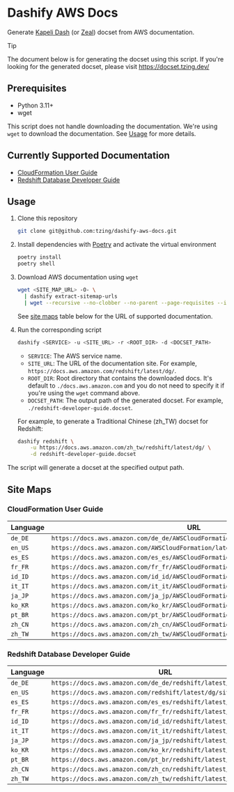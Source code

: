 # Dashify AWS Docs

Generate [Kapeli Dash] (or [Zeal]) docset from AWS documentation.

[Kapeli Dash]: https://kapeli.com/dash
[Zeal]: https://zealdocs.org/

> [!TIP]
>
> The document below is for generating the docset using this script.
> If you're looking for the generated docset, please visit https://docset.tzing.dev/


## Prerequisites

- Python 3.11+
- wget

This script does not handle downloading the documentation.
We're using `wget` to download the documentation. See [Usage](#usage) for more details.


## Currently Supported Documentation

- [CloudFormation User Guide](https://docs.aws.amazon.com/AWSCloudFormation/latest/UserGuide/Welcome.html)
- [Redshift Database Developer Guide](https://docs.aws.amazon.com/redshift/latest/dg/welcome.html)


## Usage

1. Clone this repository

   ```bash
   git clone git@github.com:tzing/dashify-aws-docs.git
   ```

2. Install dependencies with [Poetry] and activate the virtual environment

   ```bash
   poetry install
   poetry shell
   ```

   [Poetry]: https://python-poetry.org/

3. Download AWS documentation using `wget`

   ```bash
   wget <SITE_MAP_URL> -O- \
     | dashify extract-sitemap-urls
     | wget --recursive --no-clobber --no-parent --page-requisites --input-file=-
   ```

   See [site maps](#site-maps) table below for the URL of supported documentation.

4. Run the corresponding script

   ```bash
   dashify <SERVICE> -u <SITE_URL> -r <ROOT_DIR> -d <DOCSET_PATH>
   ```

   - `SERVICE`: The AWS service name.
   - `SITE_URL`: The URL of the documentation site. For example, `https://docs.aws.amazon.com/redshift/latest/dg/`.
   - `ROOT_DIR`: Root directory that contains the downloaded docs. It's default to `./docs.aws.amazon.com` and you do not need to specify it if you're using the `wget` command above.
   - `DOCSET_PATH`: The output path of the generated docset. For example, `./redshift-developer-guide.docset`.

   For example, to generate a Traditional Chinese (zh_TW) docset for Redshift:

   ```bash
   dashify redshift \
       -u https://docs.aws.amazon.com/zh_tw/redshift/latest/dg/ \
       -d redshift-developer-guide.docset
   ```

The script will generate a docset at the specified output path.


## Site Maps

### CloudFormation User Guide

| Language | URL                                                                                |
| -------- | ---------------------------------------------------------------------------------- |
| `de_DE`  | `https://docs.aws.amazon.com/de_de/AWSCloudFormation/latest/UserGuide/sitemap.xml` |
| `en_US`  | `https://docs.aws.amazon.com/AWSCloudFormation/latest/UserGuide/sitemap.xml`       |
| `es_ES`  | `https://docs.aws.amazon.com/es_es/AWSCloudFormation/latest/UserGuide/sitemap.xml` |
| `fr_FR`  | `https://docs.aws.amazon.com/fr_fr/AWSCloudFormation/latest/UserGuide/sitemap.xml` |
| `id_ID`  | `https://docs.aws.amazon.com/id_id/AWSCloudFormation/latest/UserGuide/sitemap.xml` |
| `it_IT`  | `https://docs.aws.amazon.com/it_it/AWSCloudFormation/latest/UserGuide/sitemap.xml` |
| `ja_JP`  | `https://docs.aws.amazon.com/ja_jp/AWSCloudFormation/latest/UserGuide/sitemap.xml` |
| `ko_KR`  | `https://docs.aws.amazon.com/ko_kr/AWSCloudFormation/latest/UserGuide/sitemap.xml` |
| `pt_BR`  | `https://docs.aws.amazon.com/pt_br/AWSCloudFormation/latest/UserGuide/sitemap.xml` |
| `zh_CN`  | `https://docs.aws.amazon.com/zh_cn/AWSCloudFormation/latest/UserGuide/sitemap.xml` |
| `zh_TW`  | `https://docs.aws.amazon.com/zh_tw/AWSCloudFormation/latest/UserGuide/sitemap.xml` |

### Redshift Database Developer Guide

| Language | URL                                                                |
| -------- | ------------------------------------------------------------------ |
| `de_DE`  | `https://docs.aws.amazon.com/de_de/redshift/latest/dg/sitemap.xml` |
| `en_US`  | `https://docs.aws.amazon.com/redshift/latest/dg/sitemap.xml`       |
| `es_ES`  | `https://docs.aws.amazon.com/es_es/redshift/latest/dg/sitemap.xml` |
| `fr_FR`  | `https://docs.aws.amazon.com/fr_fr/redshift/latest/dg/sitemap.xml` |
| `id_ID`  | `https://docs.aws.amazon.com/id_id/redshift/latest/dg/sitemap.xml` |
| `it_IT`  | `https://docs.aws.amazon.com/it_it/redshift/latest/dg/sitemap.xml` |
| `ja_JP`  | `https://docs.aws.amazon.com/ja_jp/redshift/latest/dg/sitemap.xml` |
| `ko_KR`  | `https://docs.aws.amazon.com/ko_kr/redshift/latest/dg/sitemap.xml` |
| `pt_BR`  | `https://docs.aws.amazon.com/pt_br/redshift/latest/dg/sitemap.xml` |
| `zh_CN`  | `https://docs.aws.amazon.com/zh_cn/redshift/latest/dg/sitemap.xml` |
| `zh_TW`  | `https://docs.aws.amazon.com/zh_tw/redshift/latest/dg/sitemap.xml` |
